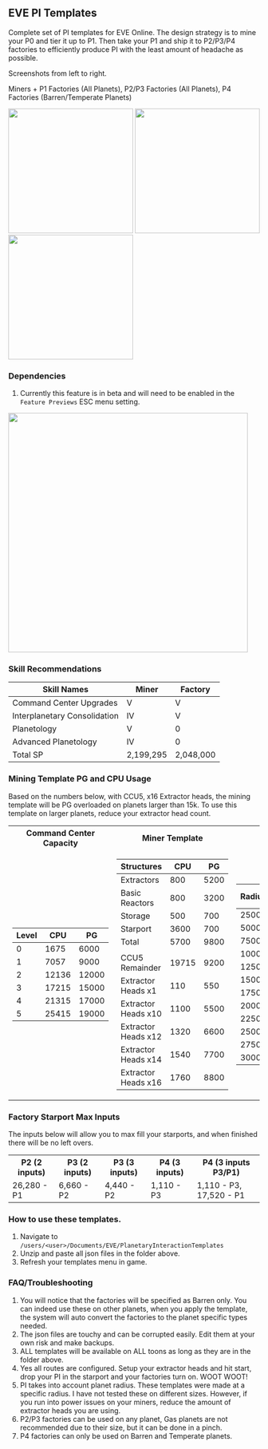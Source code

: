 ## EVE PI Templates
Complete set of PI templates for EVE Online. The design strategy is to mine your P0 and tier it up to P1. Then take your P1 and ship it to P2/P3/P4 factories to efficiently produce PI with the least amount of headache as possible.

Screenshots from left to right. 

Miners + P1 Factories (All Planets), P2/P3 Factories (All Planets), P4 Factories (Barren/Temperate Planets)

<img src="https://github.com/user-attachments/assets/1e225447-8125-4815-b8f1-11bc87d1bdf2" width="250">
<img src="https://github.com/user-attachments/assets/cd8b122f-eea0-47b5-b0de-53dc8befa1f6" width="250">
<img src="https://github.com/user-attachments/assets/fca8822a-5f55-4399-8d7d-c728d10a63e8" width="250">

### Dependencies
1. Currently this feature is in beta and will need to be enabled in the `Feature Previews` ESC menu setting.

<img src="https://github.com/user-attachments/assets/119a17c1-eb65-4fde-9832-2f397eb53ad0" width="480">

### Skill Recommendations
| Skill Names | Miner | Factory |
|-|-|-|
| Command Center Upgrades | V | V |
| Interplanetary Consolidation | IV | V |
| Planetology | V | 0 |
| Advanced Planetology | IV | 0 |
| Total SP | 2,199,295 | 2,048,000 |

### Mining Template PG and CPU Usage
Based on the numbers below, with CCU5, x16 Extractor heads, the mining template will be PG overloaded on planets larger than 15k. To use this template on larger planets, reduce your extractor head count.
<table>
<tr><th>Command Center Capacity </th><th>Miner Template</th><th>7x Links</th></tr>
<tr>
<td>

| Level | CPU | PG |
|-|-|-|
| 0 | 1675 | 6000 |
| 1 | 7057 | 9000 |
| 2 | 12136 | 12000 |
| 3 | 17215 | 15000 |
| 4 | 21315 | 17000 |
| 5 | 25415 | 19000 |

</td>
<td>

| Structures | CPU | PG |
|-|-|-|
| Extractors | 800 | 5200 |
| Basic Reactors | 800 | 3200 |
| Storage | 500 | 700 |
| Starport | 3600 | 700 |
| Total | 5700 | 9800 |
| | | |
| CCU5 Remainder | 19715 | 9200 |
| Extractor Heads x1 | 110 | 550 |
| Extractor Heads x10 | 1100 | 5500 |
| Extractor Heads x12 | 1320 | 6600 |
| Extractor Heads x14 | 1540 | 7700 |
| Extractor Heads x16 | 1760 | 8800 |

</td>
<td>

| Radius | Link Length | CPU | PG |
|-|-|-|-|
| 2500 | 31 | 105 | 154 |
| 5000 | 61 | 140 | 196 |
| 7500 | 91 | 168 | 238 |
| 10000 | 121 | 203 | 280 |
| 12500 | 151 | 231 | 322 |
| 15000 | 181 | 266 | 364 |
| 17500 | 211 | 294 | 406 |
| 20000 | 241 | 329 | 448 |
| 22500 | 271 | 357 | 490 |
| 25000 | 301 | 392 | 532 |
| 27500 | 331 | 420 | 574 |
| 30000 | 361 | 455 | 616 |

</td></tr> </table>

### Factory Starport Max Inputs
The inputs below will allow you to max fill your starports, and when finished there will be no left overs.
<table>
  <tr>
    <th>P2 (2 inputs)</th>
    <th>P3 (2 inputs)</th>
    <th>P3 (3 inputs)</th>
    <th>P4 (3 inputs)</th>
    <th>P4 (3 inputs P3/P1)</th>
  </tr>
  <tr>
    <td>26,280 - P1</td>
    <td>6,660 - P2</td>
    <td>4,440 - P2</td>
    <td>1,110 - P3</td>
    <td>1,110 - P3, 17,520 - P1</td>
  </tr> 
</table>


### How to use these templates.
1. Navigate to `/users/<user>/Documents/EVE/PlanetaryInteractionTemplates`
2. Unzip and paste all json files in the folder above.
3. Refresh your templates menu in game.

### FAQ/Troubleshooting
1. You will notice that the factories will be specified as Barren only. You can indeed use these on other planets, when you apply the template, the system will auto convert the factories to the planet specific types needed.
2. The json files are touchy and can be corrupted easily. Edit them at your own risk and make backups.
3. ALL templates will be available on ALL toons as long as they are in the folder above.
4. Yes all routes are configured. Setup your extractor heads and hit start, drop your PI in the starport and your factories turn on. WOOT WOOT!
5. PI takes into account planet radius. These templates were made at a specific radius. I have not tested these on different sizes. However, if you run into power issues on your miners, reduce the amount of extractor heads you are using.
6. P2/P3 factories can be used on any planet, Gas planets are not recommended due to their size, but it can be done in a pinch.
7. P4 factories can only be used on Barren and Temperate planets.
